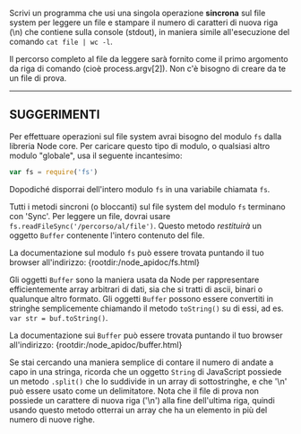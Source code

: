 Scrivi un programma che usi una singola operazione **sincrona** sul file system per leggere un file e stampare il numero di caratteri di nuova riga (\n) che contiene sulla console (stdout), in maniera simile all'esecuzione del comando `cat file | wc -l`.

Il percorso completo al file da leggere sarà fornito come il primo argomento da riga di comando (cioè process.argv[2]). Non c'è bisogno di creare da te un file di prova.

----------------------------------------------------------------------
## SUGGERIMENTI

Per effettuare operazioni sul file system avrai bisogno del modulo `fs` dalla libreria Node core. Per caricare questo tipo di modulo, o qualsiasi altro modulo "globale", usa il seguente incantesimo:

```js
var fs = require('fs')
```

Dopodiché disporrai dell'intero modulo `fs` in una variabile chiamata `fs`.

Tutti i metodi sincroni (o bloccanti) sul file system del modulo `fs` terminano con 'Sync'. Per leggere un file, dovrai usare `fs.readFileSync('/percorso/al/file')`. Questo metodo *restituirà* un oggetto `Buffer` contenente l'intero contenuto del file.

La documentazione sul modulo `fs` può essere trovata puntando il tuo browser all'indirizzo:
  {rootdir:/node_apidoc/fs.html}

Gli oggetti `Buffer` sono la maniera usata da Node per rappresentare efficientemente array arbitrari di dati, sia che si tratti di ascii, binari o qualunque altro formato. Gli oggetti `Buffer` possono essere convertiti in stringhe semplicemente chiamando il metodo `toString()` su di essi, ad es. `var str = buf.toString()`.

La documentazione sui `Buffer` può essere trovata puntando il tuo browser all'indirizzo:
  {rootdir:/node_apidoc/buffer.html}

Se stai cercando una maniera semplice di contare il numero di andate a capo in una stringa, ricorda che un oggetto `String` di JavaScript possiede un metodo `.split()` che lo suddivide in un array di sottostringhe, e che '\n' può essere usato come un delimitatore. Nota che il file di prova non possiede un carattere di nuova riga ('\n') alla fine dell'ultima riga, quindi usando questo metodo otterrai un array che ha un elemento in più del numero di nuove righe.
